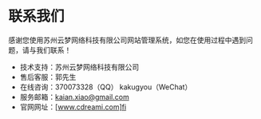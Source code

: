 # 联系我们

感谢您使用苏州云梦网络科技有限公司网站管理系统，如您在使用过程中遇到问题，请与我们联系！


- 技术支持：苏州云梦网络科技有限公司
- 售后客服：郭先生
- 在线咨询：370073328（QQ） kakugyou（WeChat）
- 服务邮箱：[kaian.xiao@gmail.com](mailto:kaian.xiao@gmail.com "")
- 官网网址：[www.cdreami.com]fi

